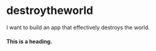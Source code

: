 # destroytheworld
I want to build an app that effectively destroys the world.


#### This is a heading.
